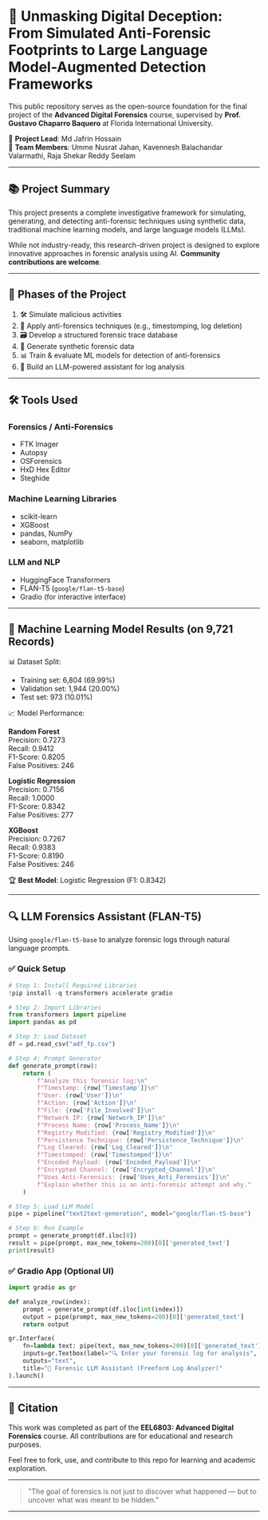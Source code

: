 # 🧠 Unmasking Digital Deception: From Simulated Anti-Forensic Footprints to Large Language Model-Augmented Detection Frameworks

This public repository serves as the open-source foundation for the final project of the **Advanced Digital Forensics** course, supervised by **Prof. Gustavo Chaparro Baquero** at Florida International University. 

👤 **Project Lead**: Md Jafrin Hossain  
🤝 **Team Members**: Umme Nusrat Jahan, Kavennesh Balachandar Valarmathi, Raja Shekar Reddy Seelam

---

## 📚 Project Summary
This project presents a complete investigative framework for simulating, generating, and detecting anti-forensic techniques using synthetic data, traditional machine learning models, and large language models (LLMs).

While not industry-ready, this research-driven project is designed to explore innovative approaches in forensic analysis using AI. **Community contributions are welcome**.

---

## 🔬 Phases of the Project
1. 🛠️ Simulate malicious activities
2. 🧪 Apply anti-forensics techniques (e.g., timestomping, log deletion)
3. 🗃️ Develop a structured forensic trace database
4. 🧬 Generate synthetic forensic data
5. 📊 Train & evaluate ML models for detection of anti-forensics
6. 🤖 Build an LLM-powered assistant for log analysis

---

## 🛠 Tools Used
### Forensics / Anti-Forensics
- FTK Imager
- Autopsy
- OSForensics
- HxD Hex Editor
- Steghide

### Machine Learning Libraries
- scikit-learn
- XGBoost
- pandas, NumPy
- seaborn, matplotlib

### LLM and NLP
- HuggingFace Transformers
- FLAN-T5 (`google/flan-t5-base`)
- Gradio (for interactive interface)

---

## 🤖 Machine Learning Model Results (on 9,721 Records)

📊 Dataset Split:
- Training set: 6,804 (69.99%)
- Validation set: 1,944 (20.00%)
- Test set: 973 (10.01%)

📈 Model Performance:

**Random Forest**  
Precision: 0.7273  
Recall: 0.9412  
F1-Score: 0.8205  
False Positives: 246  

**Logistic Regression**  
Precision: 0.7156  
Recall: 1.0000  
F1-Score: 0.8342  
False Positives: 277  

**XGBoost**  
Precision: 0.7267  
Recall: 0.9383  
F1-Score: 0.8190  
False Positives: 246  

🏆 **Best Model**: Logistic Regression (F1: 0.8342)

---

## 🔍 LLM Forensics Assistant (FLAN-T5)
Using `google/flan-t5-base` to analyze forensic logs through natural language prompts.

### ✅ Quick Setup
```python
# Step 1: Install Required Libraries
!pip install -q transformers accelerate gradio

# Step 2: Import Libraries
from transformers import pipeline
import pandas as pd

# Step 3: Load Dataset
df = pd.read_csv("adf_fp.csv")

# Step 4: Prompt Generator
def generate_prompt(row):
    return (
        f"Analyze this forensic log:\n"
        f"Timestamp: {row['Timestamp']}\n"
        f"User: {row['User']}\n"
        f"Action: {row['Action']}\n"
        f"File: {row['File_Involved']}\n"
        f"Network IP: {row['Network_IP']}\n"
        f"Process Name: {row['Process_Name']}\n"
        f"Registry Modified: {row['Registry_Modified']}\n"
        f"Persistence Technique: {row['Persistence_Technique']}\n"
        f"Log Cleared: {row['Log_Cleared']}\n"
        f"Timestomped: {row['Timestomped']}\n"
        f"Encoded Payload: {row['Encoded_Payload']}\n"
        f"Encrypted Channel: {row['Encrypted_Channel']}\n"
        f"Uses Anti-Forensics: {row['Uses_Anti_Forensics']}\n"
        f"Explain whether this is an anti-forensic attempt and why."
    )

# Step 5: Load LLM Model
pipe = pipeline("text2text-generation", model="google/flan-t5-base")

# Step 6: Run Example
prompt = generate_prompt(df.iloc[0])
result = pipe(prompt, max_new_tokens=200)[0]['generated_text']
print(result)
```

### ✅ Gradio App (Optional UI)
```python
import gradio as gr

def analyze_row(index):
    prompt = generate_prompt(df.iloc[int(index)])
    output = pipe(prompt, max_new_tokens=200)[0]['generated_text']
    return output

gr.Interface(
    fn=lambda text: pipe(text, max_new_tokens=200)[0]['generated_text'],
    inputs=gr.Textbox(label="🔍 Enter your forensic log for analysis", lines=10, placeholder="Paste your forensic log here..."),
    outputs="text",
    title="🧠 Forensic LLM Assistant (Freeform Log Analyzer)"
).launch()
```

---

## 📎 Citation
This work was completed as part of the **EEL6803: Advanced Digital Forensics** course. All contributions are for educational and research purposes.

Feel free to fork, use, and contribute to this repo for learning and academic exploration.

---

> "The goal of forensics is not just to discover what happened — but to uncover what was meant to be hidden."

---
